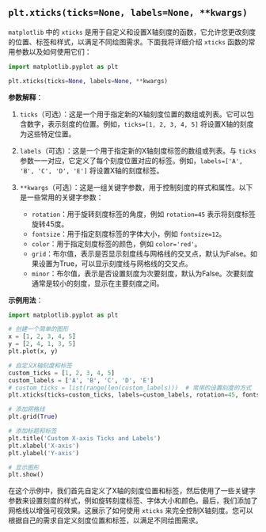 ## `plt.xticks(ticks=None, labels=None, **kwargs)`

`matplotlib` 中的 `xticks` 是用于自定义和设置X轴刻度的函数，它允许您更改刻度的位置、标签和样式，以满足不同绘图需求。下面我将详细介绍 `xticks` 函数的常用参数以及如何使用它们：

```python
import matplotlib.pyplot as plt

plt.xticks(ticks=None, labels=None, **kwargs)
```

**参数解释**：

1. `ticks`（可选）：这是一个用于指定新的X轴刻度位置的数组或列表。它可以包含数字，表示刻度的位置。例如，`ticks=[1, 2, 3, 4, 5]` 将设置X轴的刻度为这些特定位置。

2. `labels`（可选）：这是一个用于指定新的X轴刻度标签的数组或列表。与 `ticks` 参数一一对应，它定义了每个刻度位置对应的标签。例如，`labels=['A', 'B', 'C', 'D', 'E']` 将设置X轴的刻度标签。

3. `**kwargs`（可选）：这是一组关键字参数，用于控制刻度的样式和属性。以下是一些常用的关键字参数：

   - `rotation`：用于旋转刻度标签的角度，例如 `rotation=45` 表示将刻度标签旋转45度。
   - `fontsize`：用于指定刻度标签的字体大小，例如 `fontsize=12`。
   - `color`：用于指定刻度标签的颜色，例如 `color='red'`。
   - `grid`：布尔值，表示是否显示刻度线与网格线的交叉点，默认为False。如果设置为True，可以显示刻度线与网格线的交叉点。
   - `minor`：布尔值，表示是否设置刻度为次要刻度，默认为False。次要刻度通常是较小的刻度，显示在主要刻度之间。

**示例用法**：

```python
import matplotlib.pyplot as plt

# 创建一个简单的图形
x = [1, 2, 3, 4, 5]
y = [2, 4, 1, 3, 5]
plt.plot(x, y)

# 自定义X轴刻度和标签
custom_ticks = [1, 2, 3, 4, 5]
custom_labels = ['A', 'B', 'C', 'D', 'E']
# custom_ticks = list(range(len(custom_labels)))  # 常用的设置刻度的方式
plt.xticks(ticks=custom_ticks, labels=custom_labels, rotation=45, fontsize=12, color='blue')

# 添加网格线
plt.grid(True)

# 添加标题和标签
plt.title('Custom X-axis Ticks and Labels')
plt.xlabel('X-axis')
plt.ylabel('Y-axis')

# 显示图形
plt.show()
```

在这个示例中，我们首先自定义了X轴的刻度位置和标签，然后使用了一些关键字参数来设置刻度的样式，例如旋转刻度标签、字体大小和颜色。最后，我们添加了网格线以增强可视效果。这展示了如何使用 `xticks` 来完全控制X轴刻度。您可以根据自己的需求自定义刻度位置和标签，以满足不同绘图需求。